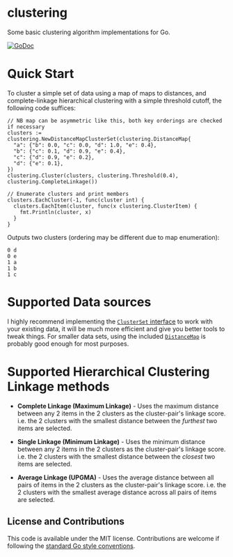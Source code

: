 # clustering
Some basic clustering algorithm implementations for Go.

[![GoDoc](https://godoc.org/github.com/pbnjay/clustering?status.svg)](https://godoc.org/github.com/pbnjay/clustering)

# Quick Start
To cluster a simple set of data using a map of maps to distances, and
complete-linkage hierarchical clustering with a simple threshold cutoff, the
following code suffices:

    // NB map can be asymmetric like this, both key orderings are checked if necessary
    clusters := clustering.NewDistanceMapClusterSet(clustering.DistanceMap{
      "a": {"b": 0.0, "c": 0.0, "d": 1.0, "e": 0.4},
      "b": {"c": 0.1, "d": 0.9, "e": 0.4},
      "c": {"d": 0.9, "e": 0.2},
      "d": {"e": 0.1},
    })
    clustering.Cluster(clusters, clustering.Threshold(0.4), clustering.CompleteLinkage())

    // Enumerate clusters and print members
    clusters.EachCluster(-1, func(cluster int) {
      clusters.EachItem(cluster, func(x clustering.ClusterItem) {
        fmt.Println(cluster, x)
      }
    }

 Outputs two clusters (ordering may be different due to map enumeration):

    0 d
    0 e
    1 a
    1 b
    1 c

# Supported Data sources

I highly recommend implementing the [`ClusterSet` interface](http://godoc.org/github.com/pbnjay/clustering#ClusterSet) to work with your existing data, it will be much more efficient and give you better tools to tweak things. For smaller data sets, using the included [`DistanceMap`](http://godoc.org/github.com/pbnjay/clustering#DistanceMap) is probably good enough for most purposes.

# Supported Hierarchical Clustering Linkage methods

* **Complete Linkage (Maximum Linkage)** - Uses the maximum distance between any 2 items in the 2 clusters as the cluster-pair's linkage score. i.e. the 2 clusters with the smallest distance between the *furthest* two items are selected.

* **Single Linkage (Minimum Linkage)** - Uses the minimum distance between any 2 items in the 2 clusters as the cluster-pair's linkage score. i.e. the 2 clusters with the smallest distance between the *closest* two items are selected.

* **Average Linkage (UPGMA)** - Uses the average distance between all pairs of items in the 2 clusters as the cluster-pair's linkage score. i.e. the 2 clusters with the smallest average distance across all pairs of items are selected.

## License and Contributions

This code is available under the MIT license. Contributions are welcome if following the [standard Go style conventions](https://github.com/golang/go/wiki/CodeReviewComments).
